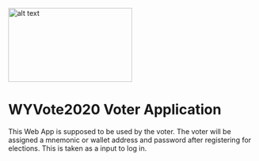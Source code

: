 <img src="https://github.com/bchainify/wyvote2020-voter/blob/main/src/assets/favicon.png?raw=true" alt="alt text" width="250" height="150"><br/>
# WYVote2020 Voter Application
This Web App is supposed to be used by the voter. The voter will be assigned a mnemonic or wallet address and password after registering for elections. This is taken as a input to log in.
